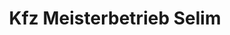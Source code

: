 ---
title: "Kfz Meisterbetrieb Selim"
url: /neustadt-an-der-weinstrasse/kfz-meisterbetrieb-selim/
shop: Autowerkstatt
---